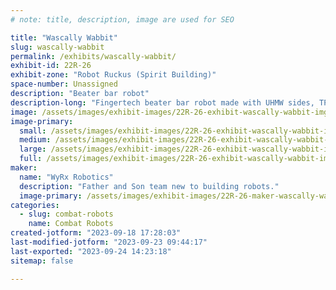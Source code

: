 ```yaml
---
# note: title, description, image are used for SEO

title: "Wascally Wabbit"
slug: wascally-wabbit
permalink: /exhibits/wascally-wabbit/
exhibit-id: 22R-26
exhibit-zone: "Robot Ruckus (Spirit Building)"
space-number: Unassigned
description: "Beater bar robot"
description-long: "Fingertech beater bar robot made with UHMW sides, TPU armor, and urethane cast over foam wheels."
image: /assets/images/exhibit-images/22R-26-exhibit-wascally-wabbit-img-2224-large.jpeg
image-primary: 
  small: /assets/images/exhibit-images/22R-26-exhibit-wascally-wabbit-img-2224-small.jpeg
  medium: /assets/images/exhibit-images/22R-26-exhibit-wascally-wabbit-img-2224-medium.jpeg
  large: /assets/images/exhibit-images/22R-26-exhibit-wascally-wabbit-img-2224-large.jpeg
  full: /assets/images/exhibit-images/22R-26-exhibit-wascally-wabbit-img-2224-full.jpeg
maker: 
  name: "WyRx Robotics"
  description: "Father and Son team new to building robots."
  image-primary: /assets/images/exhibit-images/22R-26-maker-wascally-wabbit-wyrx-2-medium.jpg
categories: 
  - slug: combat-robots
    name: Combat Robots
created-jotform: "2023-09-18 17:28:03"
last-modified-jotform: "2023-09-23 09:44:17"
last-exported: "2023-09-24 14:23:18"
sitemap: false

---
```

